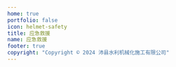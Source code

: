 ```yaml
---
home: true
portfolio: false
icon: helmet-safety
title: 应急救援
name: 应急救援
footer: true
copyright: "Copyright © 2024 沛县水利机械化施工有限公司"
---
```


<PDF url="//github.com/xGit-P/xGit-p.github.io/blob/main/src/.vuepress/public/assets/pxslzdh_safe/safe_aid/SafeAid.pdf"/>